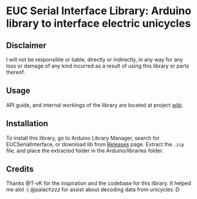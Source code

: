 # EUC Serial Interface Library: Arduino library to interface electric unicycles

## Disclaimer

I will not be responsible or liable, directly or indirectly, in any way for any loss or damage of any kind incurred as a result of using this library or parts thereof.  

## Usage

API guide, and internal workings of the library are located at project [wiki](https://github.com/GGorAA/EUCSerialInterface/wiki).

## Installation

To install this library, go to Arduino Library Manager, search for EUCSerialInterface, or download lib from [Releases](https://github.com/GGorAA/EUCSerialInterface/releases) page.
Extract the `.zip` file, and place the extracted folder in the Arduino/libraries folder.

## Credits

Thanks @T-vK for the inspiration and the codebase for this library. It helped me alot :)
@palachzzz for assist about decoding data from unicycles :D
